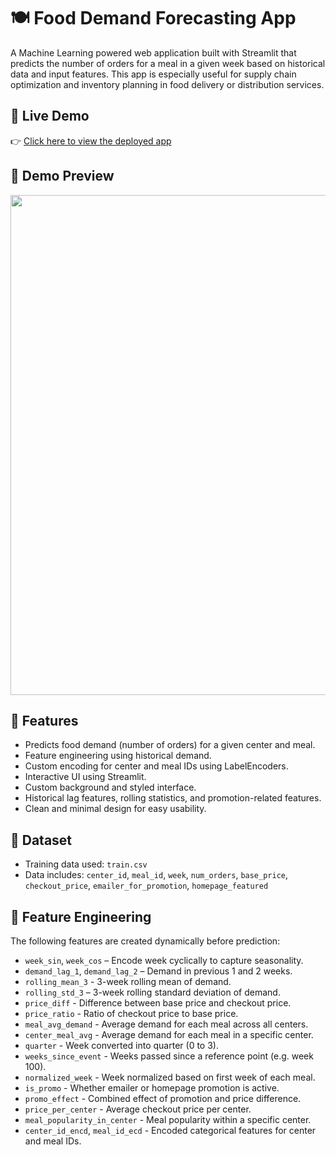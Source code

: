 # 🍽️ Food Demand Forecasting App

A Machine Learning powered web application built with Streamlit that predicts the number of orders for a meal in a given week based on historical data and input features. This app is especially useful for supply chain optimization and inventory planning in food delivery or distribution services.


## 🚀 Live Demo

👉 [Click here to view the deployed app](https://huggingface.co/spaces/tarkpatel/food-demand-forecast)  



## 📸 Demo Preview

<img src="![image](https://github.com/user-attachments/assets/e69574eb-45fa-4ef5-8a6d-88cc8de90a3b)
" width="800"/>



## 🧠 Features

- Predicts food demand (number of orders) for a given center and meal.
- Feature engineering using historical demand.
- Custom encoding for center and meal IDs using LabelEncoders.
- Interactive UI using Streamlit.
- Custom background and styled interface.
- Historical lag features, rolling statistics, and promotion-related features.
- Clean and minimal design for easy usability.



## 📁 Dataset

- Training data used: `train.csv`
- Data includes: `center_id`, `meal_id`, `week`, `num_orders`, `base_price`, `checkout_price`, `emailer_for_promotion`, `homepage_featured`



## 🧪 Feature Engineering

The following features are created dynamically before prediction:

- `week_sin`, `week_cos` – Encode week cyclically to capture seasonality.
- `demand_lag_1`, `demand_lag_2` – Demand in previous 1 and 2 weeks.
- `rolling_mean_3` - 3-week rolling mean of demand.
- `rolling_std_3` – 3-week rolling standard deviation of demand.
- `price_diff` - Difference between base price and checkout price.
-  `price_ratio` - Ratio of checkout price to base price.
- `meal_avg_demand` - Average demand for each meal across all centers.
- `center_meal_avg` - Average demand for each meal in a specific center.
- `quarter` - Week converted into quarter (0 to 3).
- `weeks_since_event` - Weeks passed since a reference point (e.g. week 100).
- `normalized_week` - Week normalized based on first week of each meal.
- `is_promo` - Whether emailer or homepage promotion is active.
- `promo_effect` - Combined effect of promotion and price difference.
- `price_per_center` - Average checkout price per center.
- `meal_popularity_in_center` - 	Meal popularity within a specific center.
- `center_id_encd`, `meal_id_ecd` - Encoded categorical features for center and meal IDs.
